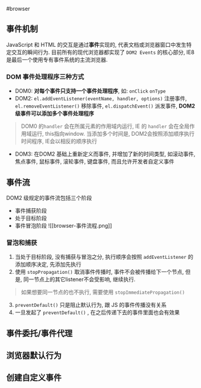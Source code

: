 #browser 
## 事件机制

JavaScript 和 HTML 的交互是通过**事件**实现的, 代表文档或浏览器窗口中发生特定交互的瞬间行为. 目前所有的现代浏览器都实现了 `DOM2 Events` 的核心部分, IE8 是最后一个使用专有事件系统的主流浏览器.

### DOM 事件处理程序三种方式
- DOM0: **对每个事件只支持一个事件处理程序**, 如: `onClick`  `onType`
- DOM2:  `el.addEventListener(eventName, handler, options)` 注册事件, `el.removeEventListener()` 移除事件, `el.dispatchEvent()` 派发事件, **DOM2级事件可以添加多个事件处理程序**
> DOM0 的`handler` 会在所属元素的作用域内运行, IE 的 `handler` 会在全局作用域运行,  this指向window.
> 当添加多个时间是, DOM2会按照添加顺序执行时间程序, IE会以相反的顺序执行
- DOM3:  在DOM2 基础上重新定义而事件, 并增加了新的时间类型, 如滚动事件, 焦点事件, 鼠标事件, 滚轮事件, 键盘事件, 而且允许开发者自定义事件

## 事件流
DOM2 级规定的事件流包括三个阶段
- 事件捕获阶段
- 处于目标阶段
- 事件冒泡阶段
![[browser-事件流程.png]]
### 冒泡和捕获
1. 当处于目标阶段, 没有捕获与冒泡之分, 执行顺序会按照 `addEventListener` 的添加顺序决定, 先添加先执行
2. 使用 `stopPropagation()` 取消事件传播时, 事件不会被传播给下一个节点, 但是, 同一节点上的其它listener不会受影响, 继续执行. 
>如果想要同一节点的也不执行, 需要使用 `stopImmediatePropagation()`
3. `preventDefault()` 只是阻止默认行为, 跟 JS 的事件传播没有关系
4. 一旦发起了 `preventDefault()` , 在之后传递下去的事件里面也会有效果


## 事件委托/事件代理


## 浏览器默认行为

## 创建自定义事件